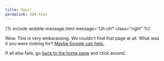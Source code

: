 ```yaml
---
title: Oops!
permalink: 404.html
---
```


{% include wobble-message.html message="Uh oh!" class="right" %}

Wow. This is very embarassing. We couldn't find that page at all. What
was it you were looking for?
[Maybe Google can help.](https://www.google.com/#q=site:phptestfest.org)

If all else fails, go [back to the home page](/) and click around.